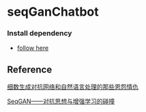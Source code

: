 # seqGanChatbot

### Install dependency
- [follow here](https://github.com/yuxuan2015/chatbot/blob/master/seqGanChatbot/INSTALL.md)

## Reference

[细数生成对抗网络和自然语言处理的那些恩怨情仇](https://github.com/EternalFeather/Generative-adversarial-Nets-in-NLP)

[SeqGAN——对抗思想与增强学习的碰撞](https://github.com/RyanYin94/SeqGAN-analysis)
